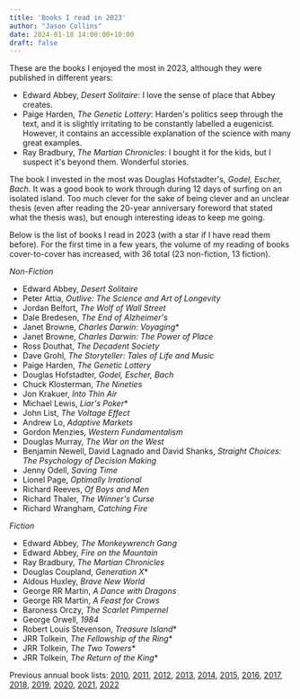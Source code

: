 ```yaml
---
title: 'Books I read in 2023'
author: "Jason Collins"
date: 2024-01-18 14:00:00+10:00
draft: false
---
```


These are the books I enjoyed the most in 2023, although they were published in different years:

- Edward Abbey, *Desert Solitaire*: I love the sense of place that Abbey creates.
- Paige Harden, *The Genetic Lottery*: Harden's politics seep through the text, and it is slightly irritating to be constantly labelled a eugenicist. However, it contains an accessible explanation of the science with many great examples.
- Ray Bradbury, *The Martian Chronicles*: I bought it for the kids, but I suspect it's beyond them. Wonderful stories.

The book I invested in the most was Douglas Hofstadter's, *Godel, Escher, Bach*. It was a good book to work through during 12 days of surfing on an isolated island. Too much clever for the sake of being clever and an unclear thesis (even after reading the 20-year anniversary foreword that stated what the thesis was), but enough interesting ideas to keep me going.

Below is the list of books I read in 2023 (with a star if I have read them before). For the first time in a few years, the volume of my reading of books cover-to-cover has increased, with 36 total (23 non-fiction, 13 fiction).

*Non-Fiction*

- Edward Abbey, *Desert Solitaire*
- Peter Attia, *Outlive: The Science and Art of Longevity*
- Jordan Belfort, *The Wolf of Wall Street*
- Dale Bredesen, *The End of Alzheimer's*
- Janet Browne, *Charles Darwin: Voyaging*\*
- Janet Browne, *Charles Darwin: The Power of Place*
- Ross Douthat, *The Decadent Society*
- Dave Grohl, *The Storyteller: Tales of Life and Music*
- Paige Harden, *The Genetic Lottery*
- Douglas Hofstadter, *Godel, Escher, Bach*
- Chuck Klosterman, *The Nineties*
- Jon Krakuer, *Into Thin Air*
- Michael Lewis, *Liar's Poker*\*
- John List, *The Voltage Effect*
- Andrew Lo, *Adaptive Markets*
- Gordon Menzies, *Western Fundamentalism*
- Douglas Murray, *The War on the West*
- Benjamin Newell, David Lagnado and David Shanks, *Straight Choices: The Psychology of Decision Making*
- Jenny Odell, *Saving Time*
- Lionel Page, *Optimally Irrational*
- Richard Reeves, *Of Boys and Men*
- Richard Thaler, *The Winner's Curse*
- Richard Wrangham, *Catching Fire*

*Fiction*

- Edward Abbey, *The Monkeywrench Gang*
- Edward Abbey, *Fire on the Mountain*
- Ray Bradbury, *The Martian Chronicles*
- Douglas Coupland, *Generation X*\*
- Aldous Huxley, *Brave New World*
- George RR Martin, *A Dance with Dragons*
- George RR Martin, *A Feast for Crows*
- Baroness Orczy, *The Scarlet Pimpernel*
- George Orwell, *1984*
- Robert Louis Stevenson, *Treasure Island*\*
- JRR Tolkein, *The Fellowship of the Ring*\*
- JRR Tolkein, *The Two Towers*\*
- JRR Tolkein, *The Return of the King*\*


Previous annual book lists: [2010](/posts/top-10-books-in-2010.md), [2011](/posts/best-books-i-read-in-2011.md), [2012](/posts/the-best-books-i-read-in-2012.md), [2013](/posts/best-books-i-read-in-2013.md), [2014](/posts/best-books-i-read-in-2014.md), [2015](/posts/best-books-i-read-in-2015.md), [2016](/posts/best-books-i-read-in-2016.md), [2017](/posts/best-books-i-read-in-2017.md), [2018](/posts/books-i-read-in-2018.md), [2019](/posts/best-books-i-read-in-2019.md), [2020](/posts/best-books-i-read-in-2020.md), [2021](/posts/best-books-i-read-in-2021.md), [2022](/posts/books-i-read-in-2022.md)

